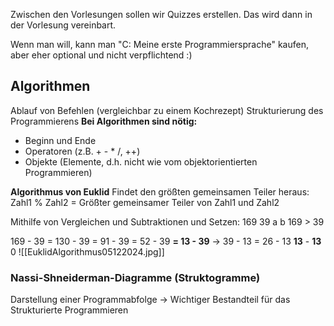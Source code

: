 Zwischen den Vorlesungen sollen wir Quizzes erstellen. Das wird dann in der Vorlesung vereinbart.

Wenn man will, kann man "C: Meine erste Programmiersprache" kaufen, aber eher optional und nicht verpflichtend :)

## Algorithmen
Ablauf von Befehlen (vergleichbar zu einem Kochrezept)
Strukturierung des Programmierens
**Bei Algorithmen sind nötig:**
- Beginn und Ende 
- Operatoren (z.B. + - \* /, ++)
- Objekte (Elemente, d.h. nicht wie vom objektorientierten Programmieren)

**Algorithmus von Euklid**
Findet den größten gemeinsamen Teiler heraus:
Zahl1 % Zahl2 = Größter gemeinsamer Teiler von Zahl1 und Zahl2

Mithilfe von Vergleichen und Subtraktionen und Setzen:
169 39
a         b
169 > 39

169 - 39
= 130 - 39
= 91 - 39
= 52 - 39
**= 13 - 39**
-> 39 - 13
\= 26 - 13
**13** - **13**
0
![[EuklidAlgorithmus05122024.jpg]]
### Nassi-Shneiderman-Diagramme (Struktogramme)
Darstellung einer Programmabfolge
-> Wichtiger Bestandteil für das Strukturierte Programmieren
